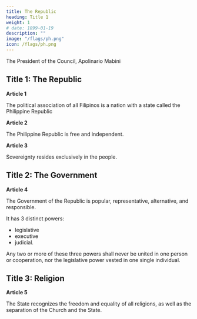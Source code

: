 ```yaml
---
title: The Republic
heading: Title 1
weight: 1
# date: 1899-01-19
description: ""
image: "/flags/ph.png"
icon: /flags/ph.png
---
```



The President of the Council, Apolinario Mabini


<!-- ## Preamble

We, the Representatives of the Filipino people, lawfully covened, in order to establish justice, provide for common defense, promote the general welfare, and insure the benefits of liberty, imploring the aid of the Sovereign Legislator of the Universe for the attainment of these ends, have voted, decreed, and sanctioned the following:
 -->

<!-- POLITICAL CONSTITUTION -->

## Title 1: The Republic

**Article 1**

The political association of all Filipinos is a nation with a state called the Philippine Republic


**Article 2**

The Philippine Republic is free and independent.

**Article 3**

Sovereignty resides exclusively in the people.


## Title 2: The Government

**Article 4**

The Government of the Republic is popular, representative, alternative, and responsible.

It has 3 distinct powers:
- legislative
- executive
- judicial. 

Any two or more of these three powers shall never be united in one person or cooperation, nor the legislative power vested in one single individual.


## Title 3: Religion

**Article 5**

The State recognizes the freedom and equality of all religions, as well as the separation of the Church and the State.
